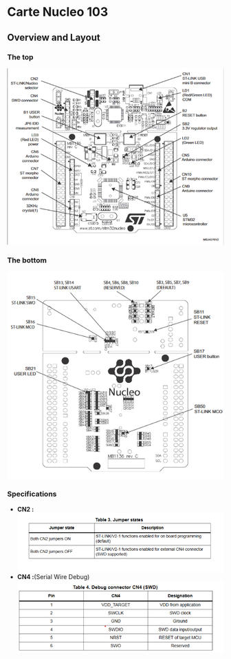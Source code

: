 # Carte Nucleo 103
## Overview and Layout
### The top 
![layout](./layout.png)
### The bottom 
![layout](./layout_bottom.png)
### Specifications
- **CN2 :** 
![layout](./CN2_.png)
- **CN4 :**(Serial Wire Debug)
![layout](./CN4.png)
